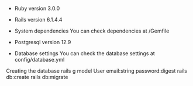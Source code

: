 
* Ruby version 3.0.0
* Rails version 6.1.4.4
* System dependencies
You can check dependencies at /Gemfile

* Postgresql version 12.9
* Database settings
You can check the database settings at config/database.yml

Creating the database
 rails g model User email:string password:digest
 rails db:create
 rails db:migrate
